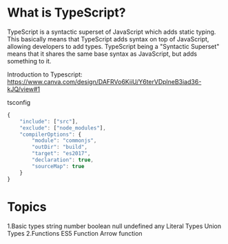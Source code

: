 # What is TypeScript?
TypeScript is a syntactic superset of JavaScript which adds static typing.
This basically means that TypeScript adds syntax on top of JavaScript, allowing developers to add types.
TypeScript being a "Syntactic Superset" means that it shares the same base syntax as JavaScript, but adds something to it.

Introduction to Typescript: https://www.canva.com/design/DAFRVo6KiiU/Y6terVDplneB3iad36-kJQ/view#1

tsconfig

```typescript
{
    "include": ["src"],
    "exclude": ["node_modules"],
    "compilerOptions": {
        "module": "commonjs",
        "outDir": "build",
        "target": "es2017",
        "declaration": true,
        "sourceMap": true
    }
}
```
# Topics
1.Basic types
string
number
boolean
null
undefined
any
Literal Types
Union Types
2.Functions
ES5 Function
Arrow function
